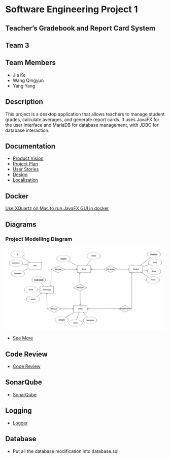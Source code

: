 # Software Engineering Project 1

## Teacher’s Gradebook and Report Card System

## Team 3

## Team Members
- Jia Ke
- Wang Qingyun
- Yang Yang

## Description
This project is a desktop application that allows teachers to manage student
grades, calculate averages, and generate report cards. It uses JavaFX for the
user interface and MariaDB for database management, with JDBC for database
interaction.

## Documentation
- [Product Vision](docs/product_vision_group3.pdf)
- [Project Plan](docs/project_plan_group3_v3.pdf)
- [User Stories](docs/UserStories.md)
- [Design](docs/Design.md)
- [Localization](docs/Localization.md)

## Docker
[Use XQuartz on Mac to run JavaFX GUI in docker](docs/DockerSetup.md)

## Diagrams

### Project Modelling Diagram
![Project Modellling Diagram](docs/modelling-dia.png "Project Modelling Diagram")
- [See More](docs/Diagrams.md)


## Code Review
- [Code Review](docs/CodeReview.md)

## SonarQube
- [SonarQube](docs/SonarQube.md)

## Logging
- [Logger](docs/Logging.md)

## Database
- Put all the database modification into database.sql

